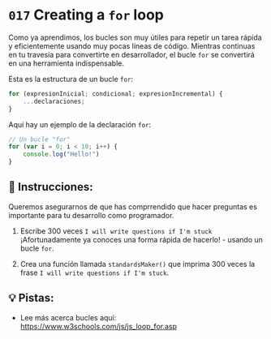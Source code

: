 # `017` Creating a `for` loop

Como ya aprendimos, los bucles son muy útiles para repetir un tarea rápida y eficientemente usando muy pocas líneas de código. Mientras continuas en tu travesía para convertirte en desarrollador, el bucle `for` se convertirá en una herramienta indispensable.

Esta es la estructura de un bucle `for`:

```js
for (expresionInicial; condicional; expresionIncremental) {
    ...declaraciones;
}
```

Aquí hay un ejemplo de la declaración `for`:

```js
// Un bucle "for"
for (var i = 0; i < 10; i++) {
    console.log("Hello!")
}
```

## 📝 Instrucciones:

Queremos asegurarnos de que has comprrendido que hacer preguntas es importante para tu desarrollo como programador. 

1. Escribe 300 veces `I will write questions if I'm stuck` ¡Afortunadamente ya conoces una forma rápida de hacerlo! - usando un bucle `for`.

2. Crea una función llamada `standardsMaker()` que imprima 300 veces la frase `I will write questions if I'm stuck`.

## 💡 Pistas:

+ Lee más acerca bucles aquí: https://www.w3schools.com/js/js_loop_for.asp

